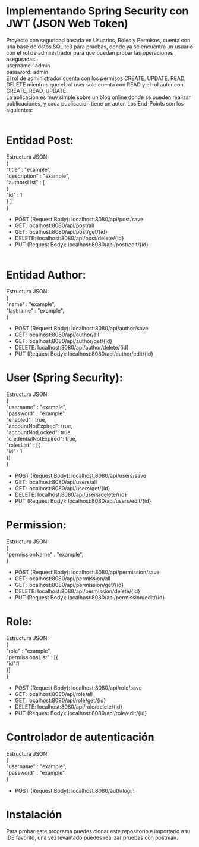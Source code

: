 # Implementando Spring Security con JWT (JSON Web Token)
Proyecto con seguridad basada en Usuarios, Roles y Permisos, cuenta con una base de datos SQLite3 para pruebas, donde ya se encuentra un usuario con el rol de administrador para que puedan probar las operaciones aseguradas. <br>
username : admin <br>
password: admin <br>
El rol de administrador cuenta con los permisos CREATE, UPDATE, READ, DELETE mientras que el rol user solo cuenta con READ y el rol autor con CREATE, READ, UPDATE. <br>
La aplicación es muy simple sobre un blog online donde se pueden realizar publicaciones, y cada publicacion tiene un autor. Los End-Points son los siguientes: <br>
<br>
# Entidad Post: <br>
Estructura JSON: <br>
{  <br>
  "title" : "example",  <br>
  "description" : "example",  <br>
  "authorsList" : [  <br>
    {  <br>
    "id" : 1  <br>
  } ]  <br>
}  <br>
* POST (Request Body): localhost:8080/api/post/save <br>
* GET: localhost:8080/api/post/all <br>
* GET: localhost:8080/api/post/get/{id} <br>
* DELETE: localhost:8080/api/post/delete/{id} <br>
* PUT (Request Body): localhost:8080/api/post/edit/{id} <br> <br> 

# Entidad Author: <br>
Estructura JSON: <br>
{  <br>
  "name" : "example",  <br>
  "lastname" : "example",  <br>
}  <br>
* POST (Request Body): localhost:8080/api/author/save <br>
* GET: localhost:8080/api/author/all <br>
* GET: localhost:8080/api/author/get/{id} <br>
* DELETE: localhost:8080/api/author/delete/{id} <br>
* PUT (Request Body): localhost:8080/api/author/edit/{id} <br>

# User (Spring Security): <br>
Estructura JSON: <br>
{  <br>
  "username" : "example",  <br>
  "password" : "example",  <br>
  "enabled" : true, <br>
  "accountNotExpired": true, <br>
  "accountNotLocked": true, <br>
  "credentialNotExpired": true, <br>
  "rolesList" : [{ <br>
  "id" : 1 <br>
  }] <br>
}  <br>
* POST (Request Body): localhost:8080/api/users/save <br>
* GET: localhost:8080/api/users/all <br>
* GET: localhost:8080/api/users/get/{id} <br>
* DELETE: localhost:8080/api/users/delete/{id} <br>
* PUT (Request Body): localhost:8080/api/users/edit/{id} <br>

# Permission: <br>
Estructura JSON: <br>
{  <br>
  "permissionName" : "example",  <br>
}  <br>
* POST (Request Body): localhost:8080/api/permission/save <br>
* GET: localhost:8080/api/permission/all <br>
* GET: localhost:8080/api/permission/get/{id} <br>
* DELETE: localhost:8080/api/permission/delete/{id} <br>
* PUT (Request Body): localhost:8080/api/permission/edit/{id} <br>
# Role: <br>
Estructura JSON: <br>
{  <br>
  "role" : "example",  <br>
  "permissionsList" : [{ <br>
  "id":1 <br>
  }]  <br>
}  <br>
* POST (Request Body): localhost:8080/api/role/save <br>
* GET: localhost:8080/api/role/all <br>
* GET: localhost:8080/api/role/get/{id} <br>
* DELETE: localhost:8080/api/role/delete/{id} <br>
* PUT (Request Body): localhost:8080/api/role/edit/{id} <br>

# Controlador de autenticación  <br>
Estructura JSON: <br>
{  <br>
  "username" : "example",  <br>
  "password" : "example",  <br>
}  <br>
* POST (Request Body): localhost:8080/auth/login

# Instalación <br>
Para probar este programa puedes clonar este repositorio e importarlo a tu IDE favorito, una vez levantado puedes realizar pruebas con postman.


 
